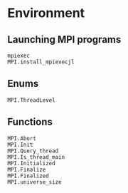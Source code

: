 # Environment

## Launching MPI programs

```@docs
mpiexec
MPI.install_mpiexecjl
```

## Enums

```@docs
MPI.ThreadLevel
```

## Functions

```@docs
MPI.Abort
MPI.Init
MPI.Query_thread
MPI.Is_thread_main
MPI.Initialized
MPI.Finalize
MPI.Finalized
MPI.universe_size
```
